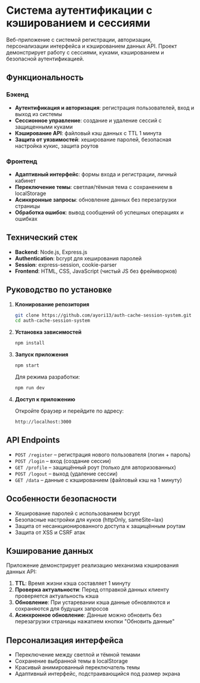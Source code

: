 # Система аутентификации с кэшированием и сессиями

Веб-приложение с системой регистрации, авторизации, персонализации интерфейса и кэшированием данных API. Проект демонстрирует работу с сессиями, куками, кэшированием и безопасной аутентификацией.

## Функциональность

### Бэкенд
- **Аутентификация и авторизация**: регистрация пользователей, вход и выход из системы
- **Сессионное управление**: создание и удаление сессий с защищенными куками
- **Кэширование API**: файловый кэш данных с TTL 1 минута
- **Защита от уязвимостей**: хеширование паролей, безопасная настройка кукис, защита роутов

### Фронтенд
- **Адаптивный интерфейс**: формы входа и регистрации, личный кабинет
- **Переключение темы**: светлая/тёмная тема с сохранением в localStorage
- **Асинхронные запросы**: обновление данных без перезагрузки страницы
- **Обработка ошибок**: вывод сообщений об успешных операциях и ошибках

## Технический стек

- **Backend**: Node.js, Express.js
- **Authentication**: bcrypt для хеширования паролей
- **Session**: express-session, cookie-parser
- **Frontend**: HTML, CSS, JavaScript (чистый JS без фреймворков)

## Руководство по установке

1. **Клонирование репозитория**
   ```bash
   git clone https://github.com/ayori13/auth-cache-session-system.git
   cd auth-cache-session-system
   ```

2. **Установка зависимостей**
   ```bash
   npm install
   ```

3. **Запуск приложения**
   ```bash
   npm start
   ```
   
   Для режима разработки:
   ```bash
   npm run dev
   ```

4. **Доступ к приложению**
   
   Откройте браузер и перейдите по адресу:
   ```
   http://localhost:3000
   ```

## API Endpoints

- `POST /register` – регистрация нового пользователя (логин + пароль)
- `POST /login` – вход (создание сессии)
- `GET /profile` – защищённый роут (только для авторизованных)
- `POST /logout` – выход (удаление сессии)
- `GET /data` – данные с кэшированием (файловый кэш на 1 минуту)

## Особенности безопасности

- Хеширование паролей с использованием bcrypt
- Безопасные настройки для куков (httpOnly, sameSite=lax)
- Защита от несанкционированного доступа к защищённым роутам
- Защита от XSS и CSRF атак

## Кэширование данных

Приложение демонстрирует реализацию механизма кэширования данных API:

1. **TTL**: Время жизни кэша составляет 1 минуту
2. **Проверка актуальности**: Перед отправкой данных клиенту проверяется актуальность кэша
3. **Обновление**: При устаревании кэша данные обновляются и сохраняются для будущих запросов
4. **Асинхронное обновление**: Данные можно обновить без перезагрузки страницы нажатием кнопки "Обновить данные"

## Персонализация интерфейса

- Переключение между светлой и тёмной темами
- Сохранение выбранной темы в localStorage
- Красивый анимированный переключатель темы
- Адаптивный интерфейс, подстраивающийся под размер экрана